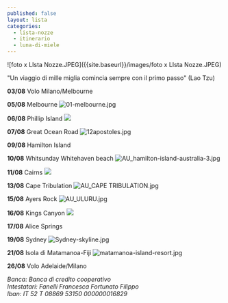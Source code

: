 ```yaml
---
published: false
layout: lista
categories:
  - lista-nozze
  - itinerario
  - luna-di-miele
---
```

![foto x LIsta Nozze.JPEG]({{site.baseurl}}/images/foto x LIsta Nozze.JPEG)
<div class="citazione">
"Un viaggio di mille miglia comincia sempre con il primo passo" (Lao Tzu)
</div>

**03/08** Volo Milano/Melbourne

**05/08** Melbourne
![01-melbourne.jpg]({{site.baseurl}}/images/01-melbourne.jpg)

**06/08** Phillip Island
![]({{site.baseurl}}/images/PENGUINS%20PARADE.jpg)

**07/08** Great Ocean Road
![12apostoles.jpg]({{site.baseurl}}/images/12apostoles.jpg)

**09/08** Hamilton Island

**10/08** Whitsunday Whitehaven beach
![AU_hamilton-island-australia-3.jpg]({{site.baseurl}}/images/AU_hamilton-island-australia-3.jpg)

**11/08** Cairns
![]({{site.baseurl}}/images/AU_BARRIERA%20CORALLINA%20MOOD.jpg)

**13/08** Cape Tribulation
![AU_CAPE TRIBULATION.jpg]({{site.baseurl}}/images/AU_CAPE%20TRIBULATION.jpg)

**15/08** Ayers Rock
![AU_ULURU.jpg]({{site.baseurl}}/images/AU_ULURU.jpg)

**16/08** Kings Canyon
![]({{site.baseurl}}/images/AU_kings-canyon-australia-6.jpg)

**17/08** Alice Springs

**19/08** Sydney
![Sydney-skyline.jpg]({{site.baseurl}}/images/Sydney-skyline.jpg)

**21/08** Isola di Matamanoa-Fiji
![matamanoa-island-resort.jpg]({{site.baseurl}}/images/matamanoa-island-resort.jpg)

**26/08** Volo Adelaide/Milano
	 

<address>
Banca: Banca di credito cooperativo<br/>
Intestatari: Fanelli Francesca  Fortunato Filippo<br/>
Iban: IT 52 T 08869 53150 000000016829<br/>
</address>

